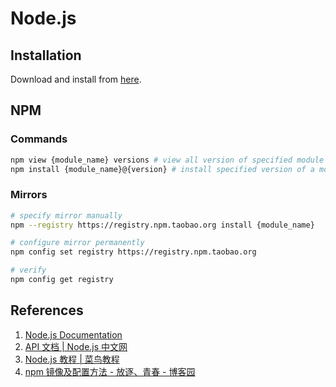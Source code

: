 # Node.js

## Installation

Download and install from [here](https://nodejs.org/en/download/).

## NPM

### Commands

```sh
npm view {module_name} versions # view all version of specified module
npm install {module_name}@{version} # install specified version of a module
```

### Mirrors

```sh
# specify mirror manually
npm --registry https://registry.npm.taobao.org install {module_name}

# configure mirror permanently
npm config set registry https://registry.npm.taobao.org

# verify
npm config get registry
```

## References

1. [Node.js Documentation](https://nodejs.org/dist/latest/docs/api/)
2. [API 文档 | Node.js 中文网](http://nodejs.cn/api/)
3. [Node.js 教程 | 菜鸟教程](https://www.runoob.com/nodejs/nodejs-tutorial.html)
4. [npm 镜像及配置方法 - 放逐、青春 - 博客园](https://www.cnblogs.com/zixuan00/p/11197532.html)
